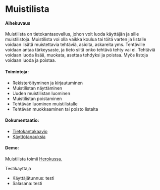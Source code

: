 # Muistilista
#### Aihekuvaus
Muistilista on tietokantasovellus, johon voit luoda käyttäjän ja sille muistilistoja. Muistilista voi olla vaikka koulua tai töitä varten ja listalle voidaan lisätä muistettavia tehtäviä, asioita, askareita yms. Tehtäville voidaan antaa tärkeysaste, ja tieto siitä onko tehtävä tehty vai ei. Tehtäviä voidaan luoda lisää, muokata, asettaa tehdyksi ja poistaa. Myös listoja voidaan luoda ja poistaa.

#### Toimintoja:
- Rekisteröityminen ja kirjautuminen
- Muistilistan näyttäminen
- Uuden muistilistan luominen
- Muistilistan poistaminen
- Tehtävän luominen muistilistalle 
- Tehtävän muokkaaminen tai poisto listalta

#### Dokumentaatio:
- [Tietokantakaavio](https://github.com/Pentza/tsoha-todolist/blob/master/documentation/tietokantakaavio.png)
- [Käyttötapauksia](https://github.com/Pentza/tsoha-todolist/blob/master/documentation/usecases.md)

#### Demo:
Muistilista toimii [Herokussa.](https://tsoha-tasklist.herokuapp.com/)
  
Testikäyttäjä  
- Käyttäjätunnus: testi  
- Salasana: testi   
